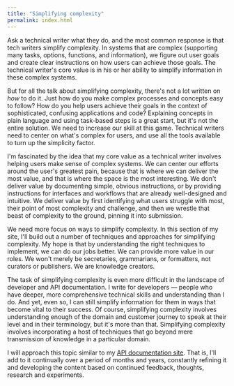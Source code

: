 ```yaml
---
title: "Simplifying complexity"
permalink: index.html
---
```


Ask a technical writer what they do, and the most common response is that tech writers simplify complexity. In systems that are complex (supporting many tasks, options, functions, and information), we figure out user goals and create clear instructions on how users can achieve those goals. The technical writer's core value is in his or her ability to simplify information in these complex systems.

But for all the talk about simplifying complexity, there's not a lot written on *how* to do it. Just how do you make complex processes and concepts easy to follow? How do you help users achieve their goals in the context of sophisticated, confusing applications and code? Explaining concepts in plain language and using task-based steps is a great start, but it's not the entire solution. We need to increase our skill at this game. Technical writers need to center on what's complex for users, and use all the tools available to turn up the simplicity factor.

I'm fascinated by the idea that my core value as a technical writer involves helping users make sense of complex systems. We can center our efforts around the user's greatest pain, because that is where we can deliver the most value, and that is where the space is the most interesting. We don't deliver value by documenting simple, obvious instructions, or by providing instructions for interfaces and workflows that are already well-designed and intuitive. We deliver value by first identifying what users struggle with most, their point of most complexity and challenge, and then we wrestle that beast of complexity to the ground, pinning it into submission.

We need more focus on ways to simplify complexity. In this section of my site, I'll build out a number of techniques and approaches for simplifying complexity. My hope is that by understanding the right techniques to implement, we can do our jobs better. We can provide more value in our roles. We won't merely be secretaries, grammarians, or formatters, not curators or publishers. We are knowledge creators.

The task of simplifying complexity is even more difficult in the landscape of developer and API documentation. I write for developers &mdash; people who have deeper, more comprehensive technical skills and understanding than I do. And yet, even so, I can still simplify information for them in ways that become vital to their success. Of course, simplifying complexity involves understanding enough of the domain and customer journey to speak at their level and in their terminology, but it's more than that. Simplifying complexity involves incorporating a host of techniques that go beyond mere transmission of knowledge in a particular domain.

I will approach this topic similar to my [API documentation site](http://idratherbewriting.com/learnapidoc/). That is, I'll add to it continually over a period of months and years, constantly refining it and developing the content based on continued feedback, thoughts, research and experiments.
